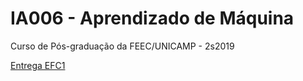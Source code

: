 # IA006 - Aprendizado de Máquina

Curso de Pós-graduação da FEEC/UNICAMP - 2s2019

[Entrega EFC1](https://docs.google.com/document/d/1GUTDq9vpOdAIS-K5WtjChSHEkGJPKqXxiYrODFRG1rE/edit?usp=sharing)
